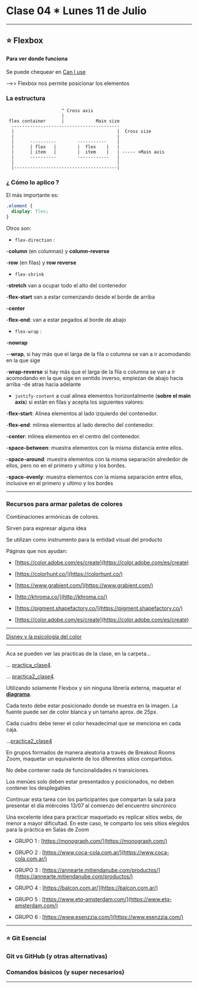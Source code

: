 # Clase 04 * Lunes 11 de Julio

---

## :star:  Flexbox

#### Para ver donde funciona

Se puede chequear en [Can I use](https://caniuse.com/?search=flexbox)


-->> Flexbox nos permite posicionar los elementos

### La estructura

``` 
                     ^ Cross axis
                     |
 flex container      |            Main size
  -----------------------------------------
  |                                       |  Cross size
  |                                       |
  |      ----------        -----------    |
  |      | flex   |        |  flex    |   |
  |      | item   |        |  item    |   | ----- >Main axis
  |      ----------        ------------   |
  |                                       |
  |---------------------------------------|

```
### ¿ Cómo lo aplico ?

El más importante es:

```CSS
.element {
  display: flex;
}
```

Otros son:


- ```flex-direction``` : 

-**column** (en columnas) y **column-reverse**

-**row** (en filas) y **row reverse**


- ```flex-shrink```

-**stretch** van a ocupar todo el alto del contenedor

-**flex-start** van a estar comenzando desde el borde de arriba

-**center**

-**flex-end**: van a estar pegados al borde de abajo

- ```flex-wrap``` : 

-**nowrap**

--**wrap**, si hay más que el larga de la fila o columna se van a ir acomodando en la que sige

-**wrap-reverse** si hay más que el larga de la fila o columna se van a ir acomodando en la que sige en sentido inverso, empiezan de abajo hacia arriba -de atras hacia adelante

- ```justify-content``` a cual alinea elementos horizontalmente (**sobre el main axis**) si están en filas y acepta los siguientes valores:

-**flex-start**: Alinea elementos al lado izquierdo del contenedor.

-**flex-end**: mlinea elementos al lado derecho del contenedor.

-**center**: mlinea elementos en el centro del contenedor.

-**space-between**: muestra elementos con la misma distancia entre ellos.

-**space-around**: muestra elementos con la misma separación alrededor de ellos, pero no en el primero y ultimo y los bordes.

-**space-evenly**: muestra elementos con la misma separación entre ellos, inclusive en el primero y ultimo y los bordes

---


### Recursos para armar paletas de colores

Combinaciones armónicas de colores.

Sirven para expresar alguna idea

Se utilizan como instrumento para la entidad visual del producto

Páginas que nos ayudan:

- [https://color.adobe.com/es/create](https://color.adobe.com/es/create)

- [https://colorhunt.co/](https://colorhunt.co/)

- [https://www.grabient.com/](https://www.grabient.com/)

- [http://khroma.co/](http://khroma.co/)

- [https://pigment.shapefactory.co/](https://pigment.shapefactory.co/)

- [https://color.adobe.com/es/create](https://color.adobe.com/es/create)

---

[Disney y la psicologia del color](https://mott.pe/noticias/lo-que-los-villanos-de-disney-revelan-sobre-la-psicologia-del-color/)

---


Aca se pueden ver las practicas de la clase, en la carpeta...

... [practica_clase4](https://github.com/eugenia1984/Avalith-React/tree/main/clase04/practica_clase4).


... [practica2_clase4](https://github.com/eugenia1984/Avalith-React/tree/main/clase04/practica2_clase4).

Utilizando solamente Flexbox y sin ninguna librería externa, maquetar el [**diagrama**](https://github.com/eugenia1984/Avalith-React/blob/main/clase04/maquetado.pdf).

Cada texto debe estar posicionado donde se muestra en la imagen. La fuente puede ser de color blanca y un tamaño aprox. de 25px.

Cada cuadro debe tener el color hexadecimal que se menciona en cada caja. 



...[practica2_clase4](https://github.com/eugenia1984/Avalith-React/tree/main/clase04/practica2_clase4)

En grupos formados de manera aleatoria a través de Breakout Rooms Zoom, maquetar un equivalente de los diferentes sitios compartidos. 

No debe contener nada de funcionalidades ni transiciones. 

Los menúes solo deben estar presentados y posicionados, no deben contener los desplegables

Continuar esta tarea con los participantes que compartan la sala para presentar el día miércoles 13/07 al comienzo del encuentro sincrónico

Una excelente idea para practicar maquetado es replicar sitios webs, de menor a mayor dificultad. En este caso, te comparto los seis sitios elegidos para la práctica en Salas de Zoom

-  GRUPO 1 : [https://monograph.com/](https://monograph.com/)

-  GRUPO 2 : [https://www.coca-cola.com.ar/](https://www.coca-cola.com.ar/)

-  GRUPO 3 : [https://annearte.mitiendanube.com/productos/](https://annearte.mitiendanube.com/productos/)

-  GRUPO 4 : [https://balcon.com.ar/](https://balcon.com.ar/)

-  GRUPO 5 : [https://www.etq-amsterdam.com/](https://www.etq-amsterdam.com/)

-  GRUPO 6 : [https://www.esenzzia.com/](https://www.esenzzia.com/)


---

### :star: Git Esencial

### Git vs GitHub (y otras alternativas)

### Comandos básicos (y super necesarios)


---
